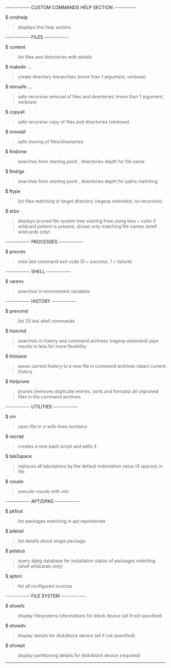------------ CUSTOM COMMANDS HELP SECTION -----------

$ cmdhelp
  > displays this help section

------------ FILES ------------

$ content <path>
  > list files and directories with details

$ makedir <path1> <path2> ...
  > create directory hierarchies (more than 1 argument, verbose)

$ remsafe <path1> <path2> ...
  > safe recursive removal of files and directories (more than 1 argument, verbose)

$ copyall <source> <target>
  > safe recursive copy of files and directories (verbose)

$ moveall <source> <target>
  > safe moving of files/directories

$ findnme <directory> <depth> <name>
  > searches from starting point <directory>, <depth> directories depth for file name <name>

$ findrgx <directory> <depth> <expr>
  > searches from starting point <directory>, <depth> directories depth for paths matching <expr>

$ ftype <directory> <expr>
  > list files matching <expr> in target directory (regexp extended, no recursion) 

$ arbo <path> <expr>
  > displays pruned file system tree starting from <path> using less + color 
  > if wildcard pattern <expr> is present, shows only matching file names (shell wildcards only)

------------ PROCESSES ------------

$ procres
  > view last command exit code (0 = success, 1 = failure)

------------ SHELL ------------

$ varenv <expr>
  > searches <expr> in environment variables

------------ HISTORY ------------

$ prevcmd
  > list 25 last shell commands

$ histcmd <expr>
  > searches <expr> in history and command archives (regexp extended)
  > pipe results to less for more flexibility

$ histsave
  > saves current history to a new file in command archives
  > clears current history

$ histprune
  > prunes (removes duplicate entries, sorts and formats) all unpruned files in the command archives

------------ UTILITIES ------------

$ vin <file>
  > open file in vi with lines numbers

$ nscript <file>
  > creates a new bash script and edits it

$ tab2space <path>
  > replaces all tabulations by the default indentation value (4 spaces) in file <path>

$ visudo
  > execute visudo with vim

------------ APT/DPKG ------------

$ pkfind <expr>
  > list packages matching <expr> in apt repositories

$ pdetail <pkgname>
  > list details about single package

$ pstatus <expr>
  > query dpkg database for installation status of packages matching <expr> (shell wildcards only)

$ aptsrc
  > list all configured sources

------------ FILE SYSTEM ------------

$ showfs <device>
  > display filesystems informations for block device <device> (all if not specified)

$ showdv <device>
  > display details for disk/block device <device> (all if not specified)

$ showpt <device>
  > display partitioning details for disk/block device <device> (required)

-----------------------------------------------------
